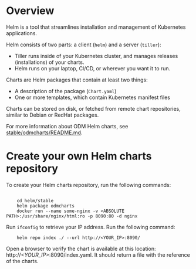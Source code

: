 # Overview

Helm is a tool that streamlines installation and management of Kubernetes applications. 

Helm consists of two parts: a client (`helm`) and a server (`tiller`):
- Tiller runs inside of your Kubernetes cluster, and manages releases (installations) of your charts.
- Helm runs on your laptop, CI/CD, or wherever you want it to run.

Charts are Helm packages that contain at least two things:
- A description of the package (`Chart.yaml`)
- One or more templates, which contain Kubernetes manifest files

Charts can be stored on disk, or fetched from remote chart repositories, similar to Debian or RedHat packages.

For more information about ODM Helm charts, see [stable/odmcharts/README.md](stable/odmcharts/README.md).

# Create your own Helm charts repository

To create your Helm charts repository, run the following commands:
```

    cd helm/stable
    helm package odmcharts
    docker run --name some-nginx -v <ABSOLUTE PATH>:/usr/share/nginx/html:ro -p 8090:80 -d nginx
```
Run `ifconfig` to retrieve your IP address.
Run the following command:
```
    helm repo index ./ --url http://<YOUR_IP>:8090/
```
Open a browser to verify the chart is available at this location: http://_<YOUR_IP>_:8090/index.yaml. It should return a file with the reference of the charts.


